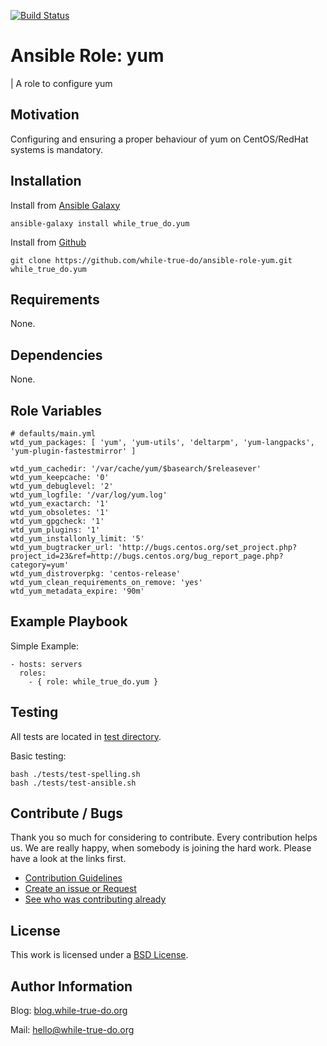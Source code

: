[![Build Status](https://travis-ci.org/while-true-do/ansible-role-yum.svg?branch=master)](https://travis-ci.org/while-true-do/ansible-role-yum)

# Ansible Role: yum 
| A role to configure yum

## Motivation

Configuring and ensuring a proper behaviour of yum on CentOS/RedHat systems is mandatory.

## Installation

Install from [Ansible Galaxy](https://galaxy.ansible.com/while_true_do/yum)

```
ansible-galaxy install while_true_do.yum
```

Install from [Github](https://github.com/while-true-do/ansible-role-yum)

```
git clone https://github.com/while-true-do/ansible-role-yum.git while_true_do.yum
```

## Requirements

None.

## Dependencies

None.

## Role Variables

```
# defaults/main.yml
wtd_yum_packages: [ 'yum', 'yum-utils', 'deltarpm', 'yum-langpacks', 'yum-plugin-fastestmirror' ]

wtd_yum_cachedir: '/var/cache/yum/$basearch/$releasever'
wtd_yum_keepcache: '0'
wtd_yum_debuglevel: '2'
wtd_yum_logfile: '/var/log/yum.log'
wtd_yum_exactarch: '1'
wtd_yum_obsoletes: '1'
wtd_yum_gpgcheck: '1'
wtd_yum_plugins: '1'
wtd_yum_installonly_limit: '5'
wtd_yum_bugtracker_url: 'http://bugs.centos.org/set_project.php?project_id=23&ref=http://bugs.centos.org/bug_report_page.php?category=yum'
wtd_yum_distroverpkg: 'centos-release'
wtd_yum_clean_requirements_on_remove: 'yes'
wtd_yum_metadata_expire: '90m'
```

## Example Playbook

Simple Example:

```
- hosts: servers 
  roles:
    - { role: while_true_do.yum }
```

## Testing

All tests are located in [test directory](./tests/).

Basic testing:

```
bash ./tests/test-spelling.sh
bash ./tests/test-ansible.sh
```

## Contribute / Bugs

Thank you so much for considering to contribute. Every contribution helps us.
We are really happy, when somebody is joining the hard work. Please have a look
at the links first.

-   [Contribution Guidelines](./docs/CONTRIBUTING.md)
-   [Create an issue or Request](https://github.com/while-true-do/ansible-role-yum/issues)
-   [See who was contributing already](https://github.com/while-true-do/ansible-role-yum/graphs/contributors)

## License

This work is licensed under a [BSD License](https://opensource.org/licenses/BSD-3-Clause).

## Author Information

Blog: [blog.while-true-do.org](https://blog.while-true-do.org)

Mail: [hello@while-true-do.org](mailto:hello@while-true-do.org)
